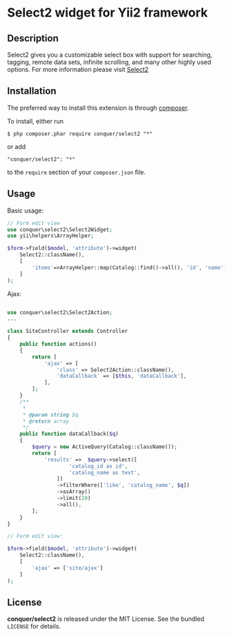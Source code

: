 Select2 widget for Yii2 framework
=================

## Description

Select2 gives you a customizable select box with support for searching, tagging, remote data sets, infinite scrolling, and many other highly used options.
For more information please visit [Select2](https://select2.github.io/) 

## Installation

The preferred way to install this extension is through [composer](http://getcomposer.org/download/). 

To install, either run

```
$ php composer.phar require conquer/select2 "*"
```
or add

```
"conquer/select2": "*"
```

to the ```require``` section of your `composer.json` file.

## Usage

Basic usage:

```php
// Form edit view
use conquer\select2\Select2Widget;
use yii\helpers\ArrayHelper;

$form->field($model, 'attribute')->widget(
    Select2::className(),
    [
        'items'=>ArrayHelper::map(Catalog::find()->all(), 'id', 'name')
    ]
);
```

Ajax:

```php

use conquer\select2\Select2Action;
...

class SiteController extends Controller
{
    public function actions()
    {
        return [
            'ajax' => [
                'class' => Select2Action::className(),
                'dataCallback' => [$this, 'dataCallback'],
            ],
        ];
    }
    /**
     * 
     * @param string $q
     * @return array
     */
    public function dataCallback($q)
    {
        $query = new ActiveQuery(Catalog::className());
        return [
            'results' =>  $query->select([
                    'catalog_id as id',
                    'catalog_name as text', 
                ])
                ->filterWhere(['like', 'catalog_name', $q])
                ->asArray()
                ->limit(20)
                ->all(),
        ];
    }
}

// Form edit view:

$form->field($model, 'attribute')->widget(
    Select2::className(),
    [
        'ajax' => ['site/ajax']
    ]
);
```

## License

**conquer/select2** is released under the MIT License. See the bundled `LICENSE` for details.
